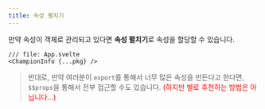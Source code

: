 ```yaml
---
title: 속성 펼치기
---
```


만약 속성이 객체로 관리되고 있다면 **속성 펼치기**로 속성을 할당할 수 있습니다.

```svelte
/// file: App.svelte
<ChampionInfo {...pkg} />
```

> 반대로, 만약 여러분이 `export`를 통해서 너무 많은 속성을 만든다고 한다면, `$$props`을 통해서 전부 접근할 수도 있습니다. <span style="color:rgba(255,0,0,1)">(하지만 별로 추천하는 방법은 아닙니다...)</span>
